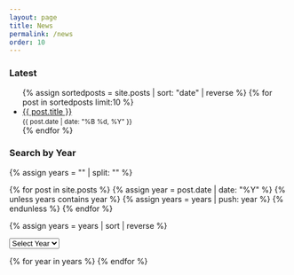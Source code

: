 ```yaml
---
layout: page
title: News
permalink: /news
order: 10
---
```


### Latest

<ul id="latest-posts">
  {% assign sortedposts = site.posts | sort: "date" | reverse %}
  {% for post in sortedposts limit:10 %}
    <li>
      <a href="{{ post.url }}">{{ post.title }}</a><br/>
      <small>{{ post.date | date: "%B %d, %Y" }}</small>
    </li>
  {% endfor %}
</ul>

### Search by Year

{% assign years = "" | split: "" %}

{% for post in site.posts %}
  {% assign year = post.date | date: "%Y" %}
  {% unless years contains year %}
    {% assign years = years | push: year %}
  {% endunless %}
{% endfor %}

{% assign years = years | sort | reverse %}

<p>
<select id="year-filter">
  <option value="">Select Year</option>
  {% for year in years %}
    <option value="{{ year }}">{{ year }}</option>
  {% endfor %}
</select>
</p>

<div id="year-posts">
  {% for year in years %}
    <div class="year-group" data-year="{{ year }}" style="display: none;">
      <h3>{{ year }}</h3>
      <ul>
        {% for post in site.posts %}
          {% assign postyear = post.date | date: "%Y" %}
          {% if postyear == year %}
            <li>
              <a href="{{ post.url }}">{{ post.title }}</a><br/>
              <small>{{ post.date | date: "%B %d, %Y" }}</small>
            </li>
          {% endif %}
        {% endfor %}
      </ul>
    </div>
  {% endfor %}
</div>

<script>
  const filter = document.getElementById('year-filter');
  const yearGroups = document.querySelectorAll('.year-group');

  filter.addEventListener('change', function () {
    yearGroups.forEach(group => {
      group.style.display = 'none';
    });
    if (this.value) {
      document.querySelector(`[data-year="${this.value}"]`).style.display = 'block';
    }
  });
</script>

